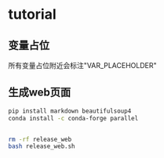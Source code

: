 # tutorial
## 变量占位
所有变量占位附近会标注"VAR_PLACEHOLDER"

## 生成web页面
```bash
pip install markdown beautifulsoup4
conda install -c conda-forge parallel 


rm -rf release_web
bash release_web.sh
```
